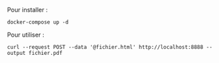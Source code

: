 Pour installer :
```
docker-compose up -d
```

Pour utiliser :
```
curl --request POST --data '@fichier.html' http://localhost:8888 --output fichier.pdf
```
